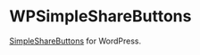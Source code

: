 WPSimpleShareButtons
====================

[SimpleShareButtons](https://github.com/SubZane/SimpleShareButtons) for WordPress. 
